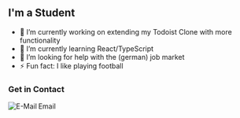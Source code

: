 ## I'm a Student

- 🔭 I’m currently working on extending my Todoist Clone with more functionality
- 🌱 I’m currently learning React/TypeScript
- 🤔 I’m looking for help with the (german) job market
- ⚡ Fun fact: I like playing football

### Get in Contact

<img align="left" alt="E-Mail" src="https://image.flaticon.com/icons/svg/80/80599.svg" /> Email

